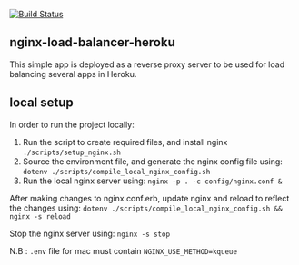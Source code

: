 [![Build Status](https://travis-ci.org/mabounassif/nginx-load-balancer-heroku.svg)](https://travis-ci.org/mabounassif/nginx-load-balancer-heroku)

nginx-load-balancer-heroku
---

This simple app is deployed as a reverse proxy server to be used for load balancing several apps in Heroku.

local setup
--

In order to run the project locally:

1. Run the script to create required files, and install nginx `./scripts/setup_nginx.sh`
2. Source the environment file, and generate the nginx config file using: `dotenv ./scripts/compile_local_nginx_config.sh`
3. Run the local nginx server using: `nginx -p . -c config/nginx.conf &`

After making changes to nginx.conf.erb, update nginx and reload to reflect the changes using:
    `dotenv ./scripts/compile_local_nginx_config.sh && nginx -s reload`

Stop the nginx server using: `nginx -s stop`

N.B : `.env` file for mac must contain `NGINX_USE_METHOD=kqueue`
